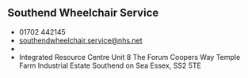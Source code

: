 
## Southend Wheelchair Service

- <i class="fa fa-phone"></i> 01702 442145
- <i class="fa fa-envelope"></i> <a href="mailto:southendwheelchair.service@nhs.net">southendwheelchair.service@nhs.net</a>
- <i class="fa fa-home"></i> []()
- <i class="fa fa-building"></i> Integrated Resource Centre Unit 8 The Forum Coopers Way Temple Farm Industrial Estate  Southend on Sea Essex, SS2 5TE
